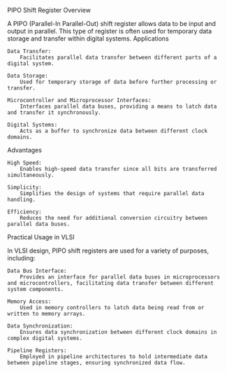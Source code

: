 PIPO Shift Register
Overview

A PIPO (Parallel-In Parallel-Out) shift register allows data to be input and output in parallel. This type of register is often used for temporary data storage and transfer within digital systems.
Applications

    Data Transfer:
        Facilitates parallel data transfer between different parts of a digital system.

    Data Storage:
        Used for temporary storage of data before further processing or transfer.

    Microcontroller and Microprocessor Interfaces:
        Interfaces parallel data buses, providing a means to latch data and transfer it synchronously.

    Digital Systems:
        Acts as a buffer to synchronize data between different clock domains.

Advantages

    High Speed:
        Enables high-speed data transfer since all bits are transferred simultaneously.

    Simplicity:
        Simplifies the design of systems that require parallel data handling.

    Efficiency:
        Reduces the need for additional conversion circuitry between parallel data buses.

Practical Usage in VLSI

In VLSI design, PIPO shift registers are used for a variety of purposes, including:

    Data Bus Interface:
        Provides an interface for parallel data buses in microprocessors and microcontrollers, facilitating data transfer between different system components.

    Memory Access:
        Used in memory controllers to latch data being read from or written to memory arrays.

    Data Synchronization:
        Ensures data synchronization between different clock domains in complex digital systems.

    Pipeline Registers:
        Employed in pipeline architectures to hold intermediate data between pipeline stages, ensuring synchronized data flow.
